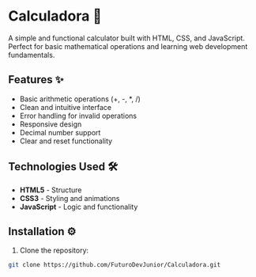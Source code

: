 # Calculadora 🧮



A simple and functional calculator built with HTML, CSS, and JavaScript. Perfect for basic mathematical operations and learning web development fundamentals.

## Features ✨
- Basic arithmetic operations (+, -, *, /)
- Clean and intuitive interface
- Error handling for invalid operations
- Responsive design
- Decimal number support
- Clear and reset functionality

## Technologies Used 🛠️
- **HTML5** - Structure
- **CSS3** - Styling and animations
- **JavaScript** - Logic and functionality

## Installation ⚙️
1. Clone the repository:
```bash
git clone https://github.com/FuturoDevJunior/Calculadora.git
